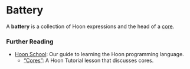 # Battery

A **battery** is a collection of Hoon expressions and the head of a [core](urbit-docs/glossary/core).

### Further Reading

- [Hoon School](urbit-docs/courses/hoon-school/): Our guide to learning the Hoon programming language.
  - [“Cores”](urbit-docs/courses/hoon-school/F-cores#cores): A Hoon Tutorial lesson that discusses cores.

